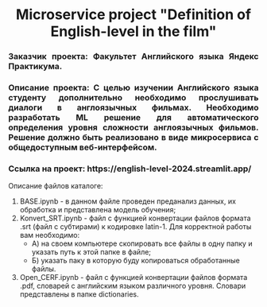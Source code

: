 <h1 align="center">Microservice project "Definition of English-level in the film"</h1>

<h3 align="justify">Заказчик проекта: Факультет Английского языка Яндекс Практикума. </h3>
<h3 align="justify">Описание проекта: С целью изучении Английского языка студенту дополнительно необходимо прослушивать диалоги в англоязычных фильмах. Необходимо разработать ML решение для автоматического определения уровня сложности англоязычных фильмов. Решение должно быть реализовано в виде микросервиса с общедоступным веб-интерфейсом.</h3> 

<h3 align="justify">Ссылка на проект: https://english-level-2024.streamlit.app/</h3>

Описание файлов каталоге:

1. BASE.ipynb - в данном файле проведен преданализ данных, их обработка и представлена модель обучения;  
2. Konvert_SRT.ipynb - файл c функцией конвертации файлов формата .srt (файл с субтирами) к кодировке latin-1. Для корректной работы вам необходимо:
   - А) на своем компьютере скопировать все файлы в одну папку и указать путь к этой папке в файле;
   - Б) указать паку в которую буду копироваться обработанные файлы.
4. Open_CERF.ipynb - файл c функцией конвертации файлов формата .pdf, словарей с английским языком различного уровня. Словари представлены в папке dictionaries.
